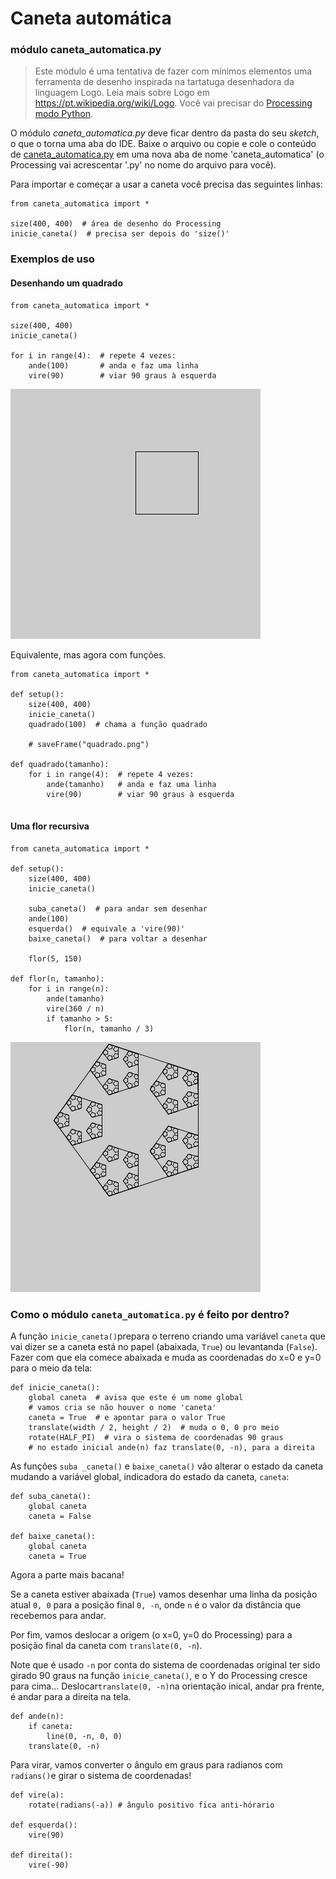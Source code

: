 # Caneta automática	

### módulo caneta_automatica.py 

> Este módulo é uma tentativa de fazer com mínimos elementos uma ferramenta de desenho inspirada na tartatuga desenhadora da linguagem Logo. Leia mais sobre Logo em  <https://pt.wikipedia.org/wiki/Logo>. Você vai precisar do [Processing modo Python](https://abav.lugaralgum.com/como-instalar-o-processing-modo-python/).

O módulo *caneta_automatica.py* deve ficar dentro da pasta do seu *sketch*, o que o torna uma aba do IDE. Baixe o arquivo ou copie e cole o conteúdo de [caneta_automatica.py](https://raw.githubusercontent.com/villares/material-aulas/master/caneta_automatica/caneta_automatica.py) em uma nova aba de nome 'caneta_automatica' (o Processing vai acrescentar '.py' no nome do arquivo para você).

Para importar e começar a usar a caneta você precisa das seguintes linhas: 

```pyde
from caneta_automatica import *

size(400, 400)  # área de desenho do Processing
inicie_caneta()  # precisa ser depois do 'size()'
```

### Exemplos de uso

#### Desenhando um quadrado

```pyde
from caneta_automatica import *

size(400, 400)
inicie_caneta()

for i in range(4):  # repete 4 vezes: 
    ande(100)       # anda e faz uma linha
    vire(90)        # viar 90 graus à esquerda        
```

![quadrado](quadrado.png)

Equivalente, mas agora com funções.

```pyde
from caneta_automatica import *

def setup():
    size(400, 400)
    inicie_caneta()
    quadrado(100)  # chama a função quadrado
    
    # saveFrame("quadrado.png")

def quadrado(tamanho):
    for i in range(4):  # repete 4 vezes: 
        ande(tamanho)   # anda e faz uma linha
        vire(90)        # viar 90 graus à esquerda
        
```

#### Uma flor recursiva

```pyde
from caneta_automatica import *

def setup():
    size(400, 400)
    inicie_caneta()
    
    suba_caneta()  # para andar sem desenhar
    ande(100)
    esquerda()  # equivale a 'vire(90)'  
    baixe_caneta()  # para voltar a desenhar
    
    flor(5, 150)

def flor(n, tamanho):
    for i in range(n):
        ande(tamanho)
        vire(360 / n)
        if tamanho > 5:
            flor(n, tamanho / 3)
```
![flor](caneta_flor.png)


### Como o módulo `caneta_automatica.py` é feito por dentro?

A função `inicie_caneta()`prepara o terreno criando uma variável `caneta` que vai dizer se a caneta está no papel (abaixada, `True`) ou levantanda (`False`). Fazer com que ela comece abaixada e muda as coordenadas do  x=0 e y=0 para o meio da tela:

```pyde
def inicie_caneta():
    global caneta  # avisa que este é um nome global
    # vamos cria se não houver o nome 'caneta'
    caneta = True  # e apontar para o valor True 
    translate(width / 2, height / 2)  # muda o 0, 0 pro meio
    rotate(HALF_PI)  # vira o sistema de coordenadas 90 graus
    # no estado inicial ande(n) faz translate(0, -n), para a direita
```

As funções `suba _caneta()` e  `baixe_caneta()` vão alterar o estado da caneta mudando a variável global, indicadora do estado da caneta, `caneta`:

```pyde
def suba_caneta():
    global caneta
    caneta = False

def baixe_caneta():
    global caneta
    caneta = True
```

Agora a parte mais bacana!

Se a caneta estiver abaixada (`True`) vamos desenhar uma linha da posição atual `0, 0` para a posição final `0, -n`, onde `n` é o valor da distância que recebemos para andar.

Por fim, vamos deslocar a origem (o x=0, y=0 do Processing)  para a posição final da caneta com `translate(0, -n`). 

Note que é usado `-n`  por conta do sistema de coordenadas original ter sido girado 90 graus na função `inicie_caneta()`, e o Y do Processing cresce para cima... Deslocar`translate(0, -n)`na orientação inical, andar pra frente, é andar para a direita na tela.

```pyde
def ande(n):
    if caneta:
        line(0, -n, 0, 0)
    translate(0, -n)
```

Para virar, vamos converter o ângulo em graus para radianos com `radians()`e girar o sistema de coordenadas!

```pyde
def vire(a):
    rotate(radians(-a))	# ângulo positivo fica anti-hórario
    
def esquerda():
    vire(90)

def direita():
    vire(-90)

```



